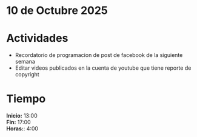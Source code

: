 # 10 de Octubre 2025

# Actividades

- Recordatorio de programacion de post de facebook de la siguiente semana
- Editar videos publicados en la cuenta de youtube que tiene reporte de copyright

# Tiempo

**Inicio:** 13:00  
**Fin:** 17:00  
**Horas:**: 4:00  
